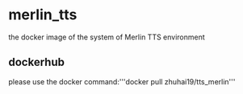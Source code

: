 # merlin_tts
the docker image of the system of  Merlin TTS environment 

dockerhub
-----------

please use the docker command:'''docker pull zhuhai19/tts_merlin'''
